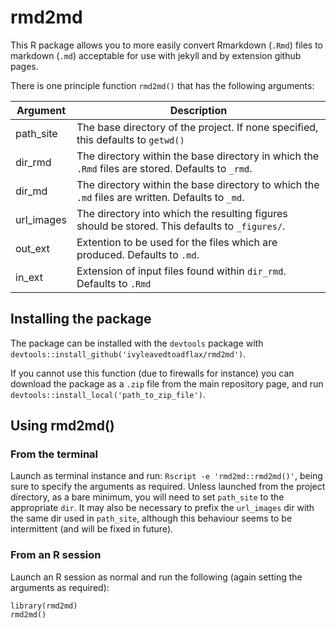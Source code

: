 # rmd2md

This R package allows you to more easily convert Rmarkdown (`.Rmd`) files to markdown (`.md`) acceptable for use with jekyll and by extension github pages.

There is one principle function `rmd2md()` that has the following arguments:

|Argument|Description|
|---|---|
|path_site|The base directory of the project. If none specified, this defaults to `getwd()`|
|dir_rmd|The directory within the base directory in which the `.Rmd` files are stored. Defaults to `_rmd`.|
|dir_md|The directory within the base directory to which the `.md` files are written. Defaults to `_md`.|
|url_images|The directory into which the resulting figures should be stored. This defaults to `_figures/`.|
|out_ext|Extention to be used for the files which are produced. Defaults to `.md`.|
|in_ext|Extension of input files found within `dir_rmd`. Defaults to `.Rmd`|

## Installing the package

The package can be installed with the `devtools` package with `devtools::install_github('ivyleavedtoadflax/rmd2md')`.

If you cannot use this function (due to firewalls for instance) you can download the package as a `.zip` file from the main repository page, and run `devtools::install_local('path_to_zip_file')`.

## Using rmd2md()

### From the terminal

Launch as terminal instance and run: `Rscript -e 'rmd2md::rmd2md()'`, being sure to specify the arguments as required. Unless launched from the project directory, as a bare minimum, you will need to set `path_site` to the appropriate `dir`. It may also be necessary to prefix the `url_images` dir with the same dir used in `path_site`, although this behaviour seems to be intermittent (and will be fixed in future).

### From an R session

Launch an R session as normal and run the following (again setting the arguments as required):

```
library(rmd2md)
rmd2md()
```
